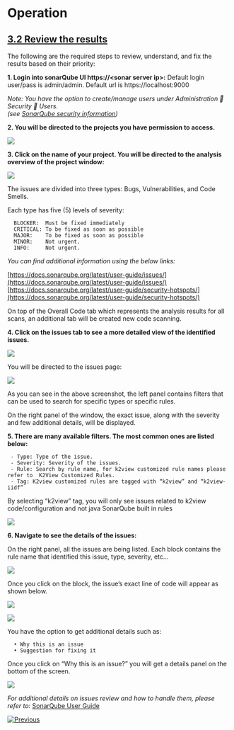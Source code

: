 # Operation



## **<u>3.2 Review the results</u>**

The following are the required steps to review, understand, and fix the results based on their priority:

**1.	Login into sonarQube UI https://\<sonar server ip>:<sonar server port>**
       Default login user/pass is admin/admin.
       Default url is https://localhost:9000

   *Note: You have the option to create/manage users under Administration  Security  Users.  
   (see [SonarQube security information](https://docs.sonarqube.org/latest/instance-administration/security/))*
        

**2.	You will be directed to the projects you have permission to access.**  

![](/articles/COE/SonarQube/images/03_projects.png)



**3. Click on the name of your project. You will be directed to the analysis overview of the project window:**

![](/articles/COE/SonarQube/images/04_analysis_overview.png)

   The issues are divided into three types: Bugs, Vulnerabilities, and Code Smells.

   Each type has five (5) levels of severity:

      BLOCKER:	Must be fixed immediately
      CRITICAL:	To be fixed as soon as possible
      MAJOR:	To be fixed as soon as possible
      MINOR:	Not urgent.
      INFO:		Not urgent.

   *You can find additional information using the below links:*  
   
   [https://docs.sonarqube.org/latest/user-guide/issues/](https://docs.sonarqube.org/latest/user-guide/issues/)  
   [https://docs.sonarqube.org/latest/user-guide/security-hotspots/](https://docs.sonarqube.org/latest/user-guide/security-hotspots/)

   On top of the Overall Code tab which represents the analysis results for all scans, an additional tab will be created new code scanning.



**4.	Click on the issues tab to see a more detailed view of the identified issues.**

![](/articles/COE/SonarQube/images/05_issues.png)

   You will be directed to the issues page:

![](/articles/COE/SonarQube/images/06_issues_page.png)

   As you can see in the above screenshot, the left panel contains filters that can be used to search for specific types or specific rules.  
   
   On the right panel of the window, the exact issue, along with the severity and few additional details, will be displayed.


**5. There are many available filters. The most common ones are listed below:**

     - Type: Type of the issue.
     - Severity: Severity of the issues.
     - Rule: Search by rule name, for k2view customized rule names please refer to  K2View Customized Rules.
     - Tag:	K2view customized rules are tagged with “k2view” and “k2view-iidf”

   By selecting “k2view” tag, you will only see issues related to k2view code/configuration and not java SonarQube built in rules 

![](/articles/COE/SonarQube/images/07_tag.png)



**6.	Navigate to see the details of the issues:**

   On the right panel, all the issues are being listed. Each block contains the rule name that identified this issue, type, severity, etc… 



![](/articles/COE/SonarQube/images/08_issue_details.png)


   Once you click on the block, the issue’s exact line of code will appear as shown below.

![](/articles/COE/SonarQube/images/10_issue_line.png)

![](/articles/COE/SonarQube/images/11_issue_code.png)


   You have the option to get additional details such as:

      •	Why this is an issue
      •	Suggestion for fixing it

   Once you click on “Why this is an issue?” you will get a details panel on the bottom of the screen.



![](/articles/COE/SonarQube/images/12_why_issue.png)



*For additional details on issues review and how to handle them, please refer to:* [SonarQube User Guide]( https://docs.sonarqube.org/latest/user-guide/issues/)





[![Previous](/articles/images/Previous.png)](/articles/COE/SonarQube/03_Operation/01_Scan.md)

